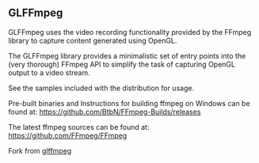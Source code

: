 ## GLFFmpeg

GLFFmpeg uses the video recording functionality provided by the FFmpeg library to capture content generated using OpenGL.

The GLFFmpeg library provides a minimalistic set of entry points into the (very thorough) FFmpeg API to simplify the task of capturing OpenGL output to a video stream.

See the samples included with the distribution for usage.

Pre-built binaries and Instructions for building ffmpeg on Windows can be found at: https://github.com/BtbN/FFmpeg-Builds/releases

The latest ffmpeg sources can be found at: https://github.com/FFmpeg/FFmpeg

Fork from <a href="https://sourceforge.net/projects/glffmpeg/" target="_blank">glffmpeg</a>